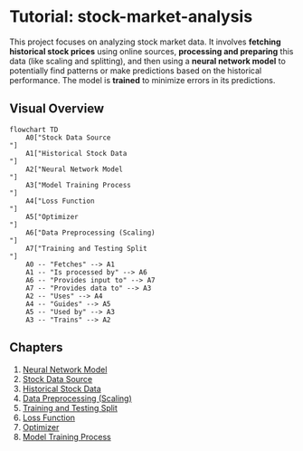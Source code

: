 # Tutorial: stock-market-analysis

This project focuses on analyzing stock market data.
It involves **fetching historical stock prices** using online sources,
**processing and preparing** this data (like scaling and splitting), and
then using a **neural network model** to potentially find patterns or make predictions
based on the historical performance. The model is **trained** to minimize errors in its predictions.


## Visual Overview

```mermaid
flowchart TD
    A0["Stock Data Source
"]
    A1["Historical Stock Data
"]
    A2["Neural Network Model
"]
    A3["Model Training Process
"]
    A4["Loss Function
"]
    A5["Optimizer
"]
    A6["Data Preprocessing (Scaling)
"]
    A7["Training and Testing Split
"]
    A0 -- "Fetches" --> A1
    A1 -- "Is processed by" --> A6
    A6 -- "Provides input to" --> A7
    A7 -- "Provides data to" --> A3
    A2 -- "Uses" --> A4
    A4 -- "Guides" --> A5
    A5 -- "Used by" --> A3
    A3 -- "Trains" --> A2
```

## Chapters

1. [Neural Network Model
](01_neural_network_model_.md)
2. [Stock Data Source
](02_stock_data_source_.md)
3. [Historical Stock Data
](03_historical_stock_data_.md)
4. [Data Preprocessing (Scaling)
](04_data_preprocessing__scaling__.md)
5. [Training and Testing Split
](05_training_and_testing_split_.md)
6. [Loss Function
](06_loss_function_.md)
7. [Optimizer
](07_optimizer_.md)
8. [Model Training Process
](08_model_training_process_.md)

